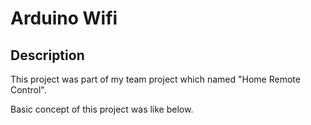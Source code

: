 # Arduino Wifi
## Description
This project was part of my team project which named "Home Remote Control".

Basic concept of this project was like below.

